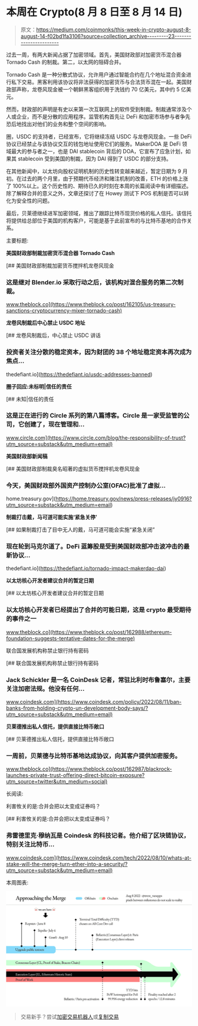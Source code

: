 # 本周在 Crypto(8 月 8 日至 8 月 14 日)

> 原文：<https://medium.com/coinmonks/this-week-in-crypto-august-8-august-14-f02bd1fa3106?source=collection_archive---------23----------------------->

过去一周，有两大新闻占据了加密领域。首先，美国财政部对加密货币混合器 Tornado Cash 的制裁。第二，以太网的阻碍合并。

Tornado Cash 是一种分散式协议，允许用户通过智能合约在几个地址混合资金进行私下交易。黑客利用该协议将非法获得的加密货币与合法货币混在一起。美国财政部声称，龙卷风现金被一个朝鲜黑客组织用于洗钱约 70 亿美元，其中约 5 亿美元。

然而，财政部的声明是有史以来第一次互联网上的软件受到制裁。制裁通常涉及个人或企业，而不是分散的应用程序。监管机构首先让 DeFi 和加密市场参与者争先恐后地找出对他们的业务和整个空间的影响。

圈，USDC 的支持者，已经宣布，它将继续冻结 USDC 与龙卷风现金。一些 DeFi 协议已经禁止与该协议交互的钱包地址使用它们的服务。MakerDOA 是 DeFi 领域最大的参与者之一，也是 DAI stablecoin 背后的 DOA，它宣布了应急计划，如果其 stablecoin 受到美国的制裁，因为 DAI 得到了 USDC 的部分支持。

在其他新闻中，以太坊向股权证明机制的历史性转变越来越近，暂定日期为 9 月初。在过去的两个月里，由于预期代币经济和赌注机制的改善，ETH 的价格上涨了 100%以上。这个历史性的、期待已久的时刻在本周的长篇阅读中有详细描述。除了解释合并的意义之外，文章还探讨了在 Howey 测试下 POS 机制是否可以转化为安全性的问题。

最后，贝莱德继续进军加密领域，推出了跟踪比特币现货价格的私人信托。该信托将提供给总部位于美国的机构客户，可能是基于此前宣布的与比特币基地的合作关系。

主要标题:

**美国财政部制裁加密货币混合器 Tornado Cash**

[](https://www.theblock.co/post/162105/us-treasury-sanctions-cryptocurrency-mixer-tornado-cash) [## 美国财政部制裁加密货币搅拌机龙卷风现金

### 这是继对 Blender.io 采取行动之后，该机构对混合服务的第二次制裁。

www.theblock.co](https://www.theblock.co/post/162105/us-treasury-sanctions-cryptocurrency-mixer-tornado-cash) 

**龙卷风制裁后中心禁止 USDC 地址**

[](https://thedefiant.io/usdc-addresses-banned) [## 龙卷风制裁后，中心禁止 USDC 讲话

### 投资者关注分散的稳定资本，因为财团的 38 个地址稳定资本再次成为焦点…

thedefiant.io](https://thedefiant.io/usdc-addresses-banned) 

**圈子回应:未标明|信任的责任**

 [## 未知|信任的责任

### 这是正在进行的 Circle 系列的第八篇博客。Circle 是一家受监管的公司，它创建了，现在管理和…

www.circle.com](https://www.circle.com/blog/the-responsibility-of-trust?utm_source=substack&utm_medium=email) 

**美国财政部新闻稿**

[](https://home.treasury.gov/news/press-releases/jy0916?utm_source=substack&utm_medium=email) [## 美国财政部制裁臭名昭著的虚拟货币搅拌机龙卷风现金

### 今天，美国财政部外国资产控制办公室(OFAC)批准了虚拟…

home.treasury.gov](https://home.treasury.gov/news/press-releases/jy0916?utm_source=substack&utm_medium=email) 

**制裁打击戴，马可道可能实施‘紧急关停’**

[](https://thedefiant.io/tornado-impact-makerdao-dai) [## 如果制裁打击了目中无人的戴，马可道可能会实施“紧急关闭”

### 现在轮到马克尔道了。DeFi 蓝筹股是受到美国财政部冲击波冲击的最新协议…

thedefiant.io](https://thedefiant.io/tornado-impact-makerdao-dai) 

**以太坊核心开发者建议合并的暂定日期**

[](https://www.theblock.co/post/162988/ethereum-foundation-suggests-tentative-dates-for-the-merge) [## 以太坊核心开发者建议合并的暂定日期

### 以太坊核心开发者已经提出了合并的可能日期，这是 crypto 最受期待的事件之一

www.theblock.co](https://www.theblock.co/post/162988/ethereum-foundation-suggests-tentative-dates-for-the-merge) 

联合国发展机构称禁止银行持有密码

[](https://www.coindesk.com/policy/2022/08/11/ban-banks-from-holding-crypto-un-development-body-says/?utm_source=substack&utm_medium=email) [## 联合国发展机构称禁止银行持有密码

### Jack Schickler 是一名 CoinDesk 记者，常驻比利时布鲁塞尔，主要关注加密法规。他没有任何…

www.coindesk.com](https://www.coindesk.com/policy/2022/08/11/ban-banks-from-holding-crypto-un-development-body-says/?utm_source=substack&utm_medium=email) 

**贝莱德推出私人信托，提供直接比特币敞口**

[](https://www.theblock.co/post/162987/blackrock-launches-private-trust-offering-direct-bitcoin-exposure?utm_source=twitter&utm_medium=social) [## 贝莱德推出私人信托，提供直接比特币敞口

### 一周前，贝莱德与比特币基地达成协议，向其客户提供加密服务。

www.theblock.co](https://www.theblock.co/post/162987/blackrock-launches-private-trust-offering-direct-bitcoin-exposure?utm_source=twitter&utm_medium=social) 

长阅读:

利害攸关的是:合并会把以太变成证券吗？

[](https://www.coindesk.com/tech/2022/08/10/whats-at-stake-will-the-merge-turn-ether-into-a-security/?utm_source=substack&utm_medium=email) [## 利害攸关的是:合并会把以太变成证券吗？

### 弗雷德里克·穆纳瓦是 Coindesk 的科技记者。他介绍了区块链协议，特别关注比特币…

www.coindesk.com](https://www.coindesk.com/tech/2022/08/10/whats-at-stake-will-the-merge-turn-ether-into-a-security/?utm_source=substack&utm_medium=email) 

本周图表:

![](img/65ff391398c3e0878796e936a8c713e0.png)

> 交易新手？尝试[加密交易机器人](/coinmonks/crypto-trading-bot-c2ffce8acb2a)或[复制交易](/coinmonks/top-10-crypto-copy-trading-platforms-for-beginners-d0c37c7d698c)